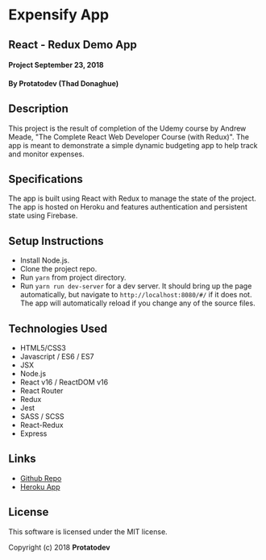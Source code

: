 # Expensify App

## React - Redux Demo App

#### Project September 23, 2018

#### By Protatodev (Thad Donaghue)

## Description

This project is the result of completion of the Udemy course by Andrew Meade, "The Complete React Web Developer Course (with Redux)". The app is meant to demonstrate a simple dynamic budgeting app to help track and monitor expenses.

## Specifications

The app is built using React with Redux to manage the state of the project. The app is hosted on Heroku and features authentication and persistent state using Firebase.

## Setup Instructions

* Install Node.js.
* Clone the project repo.
* Run `yarn` from project directory.
* Run `yarn run dev-server` for a dev server.  It should bring up the page automatically, but navigate to `http://localhost:8080/#/` if it does not. The app will automatically reload if you change any of the source files.

## Technologies Used

* HTML5/CSS3
* Javascript / ES6 / ES7
* JSX
* Node.js
* React v16 / ReactDOM v16
* React Router
* Redux
* Jest
* SASS / SCSS
* React-Redux
* Express

## Links

* [Github Repo](https://github.com/protatodev/expensify-app)
* [Heroku App](https://expensify-app-134.herokuapp.com/)

## License

This software is licensed under the MIT license.

Copyright (c) 2018 **Protatodev**
